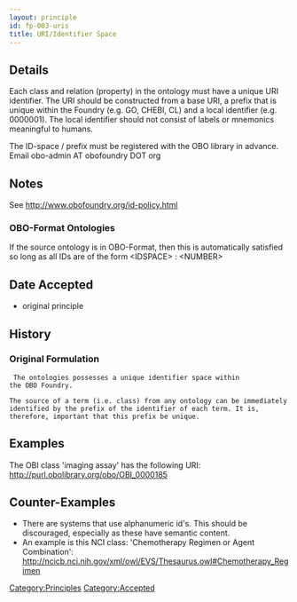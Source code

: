 ```yaml
---
layout: principle
id: fp-003-uris
title: URI/Identifier Space
---
```


Details
-------

Each class and relation (property) in the ontology must have a unique
URI identifier. The URI should be constructed from a base URI, a prefix
that is unique within the Foundry (e.g. GO, CHEBI, CL) and a local
identifier (e.g. 0000001). The local identifier should not consist of
labels or mnemonics meaningful to humans.

The ID-space / prefix must be registered with the OBO library in
advance. Email obo-admin AT obofoundry DOT org

Notes
-----

See <http://www.obofoundry.org/id-policy.html>

### OBO-Format Ontologies

If the source ontology is in OBO-Format, then this is automatically
satisfied so long as all IDs are of the form \<IDSPACE\> : \<NUMBER\>

Date Accepted
-------------

-   original principle

History
-------

### Original Formulation

```
 The ontologies possesses a unique identifier space within
the OBO Foundry.

The source of a term (i.e. class) from any ontology can be immediately
identified by the prefix of the identifier of each term. It is,
therefore, important that this prefix be unique. 
```

Examples
--------

The OBI class 'imaging assay' has the following URI:
<http://purl.obolibrary.org/obo/OBI_0000185>

Counter-Examples
----------------

-   There are systems that use alphanumeric id's. This should be
    discouraged, especially as these have semantic content.
-   An example is this NCI class: 'Chemotherapy Regimen or Agent
    Combination':
    <http://ncicb.nci.nih.gov/xml/owl/EVS/Thesaurus.owl#Chemotherapy_Regimen>

<Category:Principles> <Category:Accepted>
